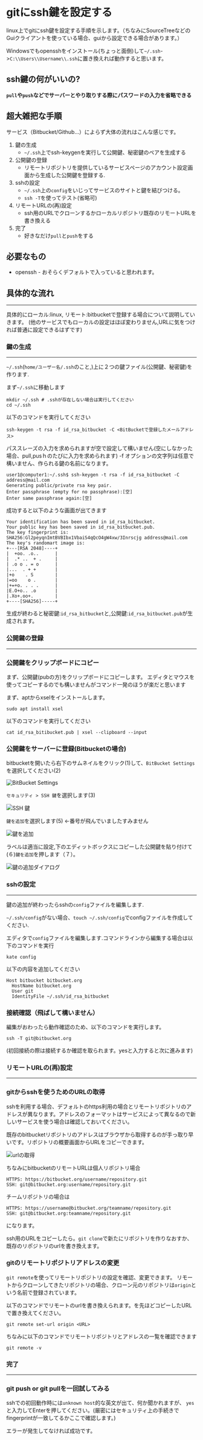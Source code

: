 # gitにssh鍵を設定する #

linux上でgitにssh鍵を設定する手順を示します。（ちなみにSourceTreeなどのGuiクライアントを使っている場合、guiから設定できる場合があります。）

Windowsでもopensshをインストール(ちょっと面倒)して`~/.ssh`->`C:\\Users\\Username\\.ssh`に置き換えれば動作すると思います。

## ssh鍵の何がいいの? ##

**`pull`や`push`などでサーバーとやり取りする際にパスワードの入力を省略できる**

## 超大雑把な手順 ##

サービス（Bitbucket/Github...）によらず大体の流れはこんな感じです。

1. 鍵の生成
    * `~/.ssh`上でssh-keygenを実行して公開鍵、秘密鍵のペアを生成する    
1. 公開鍵の登録
    * リモートリポジトリを提供しているサービスページのアカウント設定画面から生成した公開鍵を登録する.
1. sshの設定
    * `~/.ssh`上の`config`をいじってサービスのサイトと鍵を結びつける。
    * `ssh -T`を使ってテスト(省略可)
1. リモートURLの(再)設定
    * ssh用のURLでクローンするかローカルリポジトリ既存のリモートURLを書き換える
1. 完了
    * 好きなだけ`pull`と`push`をする

## 必要なもの ##

* openssh - おそらくデフォルトで入っていると思われます。

## 具体的な流れ ##
---

具体的にローカル:linux, リモート:bitbucketで登録する場合について説明していきます。
(他のサービスでもローカルの設定はほぼ変わりません,URLに気をつければ普通に設定できるはずです)

### 鍵の生成 ###
---


`~/.ssh`(`home/ユーザー名/.ssh`のこと,)上に２つの鍵ファイル(公開鍵、秘密鍵)を作ります.

まず`~/.ssh`に移動します

    mkdir ~/.ssh # .sshが存在しない場合は実行してください
    cd ~/.ssh

以下のコマンドを実行してください

    ssh-keygen -t rsa -f id_rsa_bitbucket -C <BitBucketで登録したメールアドレス>

パススレーズの入力を求められますが空で設定して構いません(空にしなかった場合、pull,pusｈのたびに入力を求められます)
-f オプションの文字列は任意で構いません、作られる鍵の名前になります。

    user1@computer1:~/.ssh$ ssh-keygen -t rsa -f id_rsa_bitbucket -C address@mail.com
    Generating public/private rsa key pair.
    Enter passphrase (empty for no passphrase):[空]
    Enter same passphrase again:[空]

成功すると以下のような画面が出てきます

    Your identification has been saved in id_rsa_bitbucket.
    Your public key has been saved in id_rsa_bitbucket.pub.
    The key fingerprint is:
    SHA256:Gl2peyqnImtBVBIbx1VbaiS4qQcO4gW4xw/3Inrscjg address@mail.com
    The key's randomart image is:
    +---[RSA 2048]----+
    |  +oo. .o..      |
    |  .* ..  + .     |
    | .o o . = o      |
    |...  . + +       |
    |+o    . S        |
    |=oo    o .       |
    |+=+o. . . .      |
    |E.O+o.. .o       |
    |.Xo+.oo+.        |
    +----[SHA256]-----+

生成が終わると秘密鍵:`id_rsa_bitbucket`と,公開鍵:`id_rsa_bitbucket.pub`が生成されます。

### 公開鍵の登録 ###
---

### 公開鍵をクリップボードにコピー ###

まず、公開鍵(pubの方)をクリップボードにコピーします。
エディタとマウスを使ってコピーするのでも構いませんがコマンド一発のほうが楽だと思います

まず、aptからxselをインストールします。

    sudo apt install xsel

以下のコマンドを実行してください

    cat id_rsa_bitibucket.pub | xsel --clipboard --input

### 公開鍵をサーバーに登録(Bitbucketの場合) ###

bitbucketを開いたら右下のサムネイルをクリック(1)して、`BitBucket Settings`を選択してください(2)

![BitBucket Settings](./ssh_bitbucket_open.png)

`セキュリティ > SSH 鍵`を選択します(3)

![SSH 鍵](./ssh_bitbucket_profile.png)

`鍵を追加`を選択します(5) <-番号が飛んでいましたすみません

![鍵を追加](./ssh_bitbucket_keys.png)

ラベルは適当に設定,下のエディットボックスにコピーした公開鍵を貼り付けて(６)`鍵を追加`を押します（７）。

![鍵の追加ダイアログ](./ssh_bitbucket_add.png)


### sshの設定 ###
---

鍵の追加が終わったらsshの`config`ファイルを編集します.

`~/.ssh/config`がない場合、`touch ~/.ssh/config`でconfigファイルを作成してください.

エディタで`config`ファイルを編集します.コマンドラインから編集する場合は以下のコマンドを実行

    kate config

以下の内容を追加してください

    Host bitbucket bitbucket.org
      HostName bitbucket.org
      User git
      IdentityFile ~/.ssh/id_rsa_bitbucket

### 接続確認（飛ばして構いません） ###

編集がおわったら動作確認のため、以下のコマンドを実行します。

    ssh -T git@bitbucket.org

(初回接続の際は接続するか確認を取られます。yesと入力すると次に進みます)

### リモートURLの(再)設定 ###
---

### gitからsshを使うためのURLの取得 ###

sshを利用する場合、デフォルトのhttps利用の場合とリモートリポジトリのアドレスが異なります。アドレスのフォーマットはサービスによって異なるので新しいサービスを使う場合は確認しておいてください。

既存のbitbucketリポジトリのアドレスはブラウザから取得するのが手っ取り早いです。リポジトリの概要画面からURLをコピーできます。

![urlの取得](./ssh_bitbucket_url.png)


ちなみにbitbucketのリモートURLは個人リポジトリ場合

    HTTPS: https://bitbucket.org/username/repository.git
    SSH: git@bitbucket.org:username/repository.git

チームリポジトリの場合は

    HTTPS: https://username@bitbucket.org/teamname/repository.git
    SSH: git@bitbucket.org:teamname/repository.git

になります。

ssh用のURLをコピーしたら。`git clone`で新たにリポジトリを作りなおすか、既存のリポジトリのurlを書き換えます。

### gitのリモートリポジトリアドレスの変更 ###

`git remote`を使ってリモートリポジトリの設定を確認、変更できます。
リモートからクローンしてきたリポジトリの場合、クローン元のリポジトリは`origin`という名前で登録されています。

以下のコマンドでリモートのurlを書き換えられます。<URL>を先ほどコピーしたURLで置き換えてください。

    git remote set-url origin <URL>

ちなみに以下のコマンドでリモートリポジトリとアドレスの一覧を確認できます

    git remote -v

### 完了 ###
---

### git push or git pullを一回試してみる ###

sshでの初回動作時には`unknown host`的な英文が出て、何か聞かれますが、
`yes`と入力してEnterを押してください。(厳密にはセキュリティ上の手続きでfingerprintが一致してるかここで確認します。)

エラーが発生してなければ成功です。

